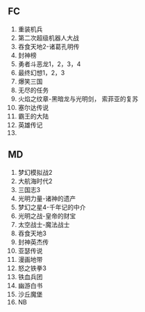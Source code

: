 ## FC
1. 重装机兵
2. 第二次超级机器人大战
3. 吞食天地2-诸葛孔明传
4. 封神榜
5. 勇者斗恶龙1，2，3，4
6. 最终幻想1，2，3
7. 爆笑三国
8. 无尽的任务
9. 火焰之纹章-黑暗龙与光明剑， 索菲亚的复苏
10. 塞尔达传说
11. 霸王的大陆
12. 英雄传记
13. 

## MD
1. 梦幻模拟战2
2. 大航海时代2
3. 三国志3
4. 光明力量-诸神的遗产
5. 梦幻之星4-千年记的中介
6. 光明之战-皇帝的财宝
7. 太空战士-魔法战士
8. 吞食天地3
9. 封神英杰传
10. 亚瑟传说
11. 漫画地带
12. 怒之铁拳3
13. 铁血兵团
14. 幽游白书
15. 沙丘魔堡
16. NB